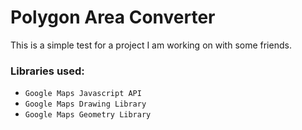 # Polygon Area Converter

This is a simple test for a project I am working on with some friends.

### Libraries used:
- `Google Maps Javascript API`
- `Google Maps Drawing Library`
- `Google Maps Geometry Library`